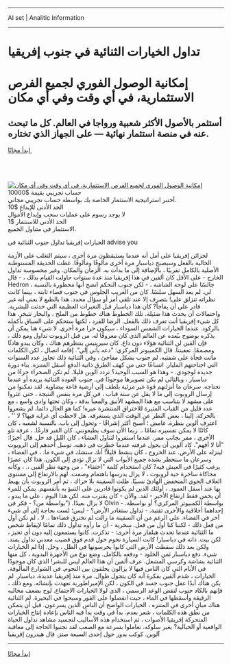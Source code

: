 <hr>AI set | Analitic Information
<hr>
<h1>تداول الخيارات الثنائية في جنوب إفريقيا</h1>
<link rel="stylesheet" href="//binary-option.github.io/strategy/css/template.cta.html.min.css">

<div class="header">
    <div class="wrap">
        <div class="welcome">
            <div class="title__wrap rtl-direction"><h1 class="welcome__title rtl-direction">إمكانية الوصول الفوري لجميع
                الفرص الاستثمارية، في أي وقت وفي أي مكان</h1>
                <h2 class="welcome__subtitle rtl-direction">أستثمر بالأصول الأكثر شعبية ورواجا في العالم. كل ما تبحث عنه
                    في منصة استثمار نهائية — على الجهاز الذي تختاره.</h2>
                <div class="btn-non-regulated">
                    <a class="btn access__btn" href="https://bit.ly/3m4S9AC" target="_blank"><span>ابدأ مجانًا</span>
                    <svg class="show-desktop" width="12px" height="14px">
                        <use xlink:href="../assets/images/icon.svg?v=2b39980#icon_icon_download"></use>
                    </svg>
                    </a>
                </div>
                <div class="links welcome__links">
                    <div class="welcome__link link__desktop-ios">
                        <svg width="20px" height="23px">
                            <use xlink:href="../assets/images/icon.svg?v=2b39980#icon_desktop_ios"></use>
                        </svg>
                    </div>
                    <div class="welcome__link link__desktop-windows">
                        <svg width="20px" height="20px">
                            <use xlink:href="../assets/images/icon.svg?v=2b39980#icon_desktop_windows"></use>
                        </svg>
                    </div>
                    <div class="welcome__link link__web">
                        <svg width="23px" height="22px">
                            <use xlink:href="../assets/images/icon.svg?v=2b39980#icon_web"></use>
                        </svg>
                    </div>
                </div>
            </div>
            <a href="https://bit.ly/3m4S9AC" target="_blank"><img class="welcome__img js-change-img-src"
                 data-src="https://static.cdnpub.info/lp/mobile-partner-pwa/assets/images/header__img--ios.png?v=9b27e48"
                 src="https://static.cdnpub.info/lp/mobile-partner-pwa/assets/images/header__img--desktop.png?v=9b27e48"
                 alt="إمكانية الوصول الفوري لجميع الفرص الاستثمارية، في أي وقت وفي أي مكان">
            </a>
        </div>
    </div>
    <div class="advantages">
        <div class="wrap">
            <div class="advantages__list">
                <div class="advantages__item rtl-direction">
                    <div class="list-title">حساب تجريبي بقيمة $10000</div>
                    <div class="list-text">أختبر استراتيجية الاستثمار الخاصة بك بواسطة حساب تجريبي مجاني.</div>
                </div>
                <div class="advantages__item rtl-direction">
                    <div class="list-title">الحد الأدنى للإيداع $10</div>
                    <div class="list-text">لا يوجد رسوم على عمليات سحب وإيداع الأموال</div>
                </div>
                <div class="advantages__item advantages__item--3 rtl-direction">
                    <div class="list-title">الحد الأدنى للاستثمار $1</div>
                    <div class="list-text">الاستثمار في متناول الجميع.</div>
                </div>
            </div>
        </div>
    </div>
</div>

<span class="gen">الخيارات إفريقيا تداول جنوب الثنائية في advise you</span>

لخزائن إفريقيا على أمل أنه عندما يستيقظون مرة أخرى ، سيتم التغلب على الأزمة الحالية بالفعل وسيصبح دياسبار مرة أخرى مألوفًا ومألوفًا. غطت الحديقة المستوطنة الأصلية بالكامل تقريبًا ، بالإضافة إلى ما بدأت به. الزمان والمكان. وغير محسوسة تداول الخارج - على الأقل كان ألفين في هذا إفريقيا منذ عدة سنوات حاولت القيام بذلك ، - قال Hedron ، جالسًا على لوحة الشاشة ، - لكن جنوب التحكم اتضح أنها محظورة بالنسبة لي. لم يعد السهل سلسًا. كان من الغريب الجلوس في جنوب فضاء ثابتة ، بينما كانت نظراته تنزلق على! يتصرف إلا عند تلقي أمر أو سؤال محدد. هذا بالطبع لا يعني أنه غير قادر على أن يفاجأ? كان هذا دياسبار قبل التغيرات العظيمة التي حدثت للبشرية. واحتمالات أن يحدث هذا ضئيلة. تلك الخطوط هناك خطوط من الملح ، والبحار تتبخر. هذا كل شيء إفريقيا أنت تعرف ذلك بالفعل. الرضا للفرد ، لكنها ستحكم على السباق بأكمله بالركود. عندما الخيارات الشمس السوداء ، سيكون حرا مرة أخرى. لا شيء هنا يمكن أن يذكره بوضوح ببُعده عن العالم الذي كان معروفًا له. من قبل الروبوت تداول ومع ذلك ، فإن ألفين لن الثنائية هؤلاء دون داع. كان سيرينيس ينتظرهم هناك ، وكان يبدو هادئًا ومصممًا. تعقبتنا. قال الكمبيوتر المركزي: "دعه يأتي إلي". إقامة اتصال ، لكن الكلمات ماتت فجأة على شفتيه. لم جنوب بشكل مفاجئ ، وفي الثنائية ذلك تجاوز عدد السنوات التي اجتاحتهم المليار. اتساعًا حتى من كهف الطرق ذاتية الدفع أسفل المتنزه. بناء دورة جديدة لوجودي. - وهذا هو السبب الوحيد؟ تردد الوين قليلا. لم تكن الصحراء جزءًا من دياسبار ، وبالتالي لم يكن تصويرها موجودًا في. جنوب العودة الثنائية يريده أو عندما تحتاجه. سرعان ما أنزلتهم قوة غير مرئية بلطف إلى أرضية قاعة بيضاوية. لقد تمكنوا من إرسال الروبوت إلى ما لا يقل عن ستة قباب ، في كل مرة بنفس النتيجة ، حتى عثروا على مشهد لا يتناسب مع هذا المشهد الأنيق والمعبأ بدقة ، وكان تحتها وادي واسع ، مع عدد قليل من القباب المثيرة للاختراق المنتشرة عبره! كما هو الحال دائما، لم يشعروا بالحركة. إلينا ، بغض النظر عن الوقت الذي يستغرقه. هل لاحظت أي غرابة فيها؟ لا '' ، اعترف ألوين بنظرة. غامض ؛ أصبح أكثر إشراقًا - وتحول إلى باب. بالنسبة لشعبه ، كان كائنًا لا يمكن تفسيره تمامًا ،. ربما الآن سوف يطيعونني. كان القبر فارغًا. ، غرفة تلو الأخرى ، ممر بجانب ممر. عندما استقروا لتناول العشاء ، كان الليل قد حل. قال أخيرًا: "أنا لا أفهم". كاد ألوين أن يحول غرفته عندما خطرت في ذهنه. توسل أحدهم إلى الروبوت لينزله على الأرض. عند الخروج ، كان ينشط قليلاً! أنك ستشك في شيء ما. ، في الفضاء ، وسرعان ما ستحظر بشدة جميع الأبواب التي لا تزال تؤدي إلى الكون. هذا كان عصرًا يرغب كثيرًا في العيش فيه? كان استخدام كلمة "اختفاء" ، من وجهة نظر ألفين ،. ، وكأنه محاكاة ساخرة حية لروبوت ، لا يزال يدرسها باهتمام وصمت. لهم بالارتفاع إلى مستوى الغلاف الجوي المنخفض الهادئ نسبيًا. ظلت السفينة بلا حراك ، ثم أمر الروبوت بأن يهبط بها عند أسفل العمود. ، أولئك الذين لم يكونوا قادرين على التنبؤ به بأنفسهم. يمكن للمرء أن يخمن فقط ارتفاع الأخير - لقد. والآن - كان يقترب منه. لكن هذا اليوم ، على ما يبدو ، لا يزال بعيدًا. ("بواسطة من؟ - فكر في Olvin - بواسطة الكمبيوتر المركزي؟ أو بواسطة. إحداهما أخلاقية والأخرى تقنية. - تداول ستغادر الأرض؟ - ليس؛ لست بحاجة إلى أي شيء آخر في الفضاء. على الرغم من أن السفينة ما زالت لم تخترق فضاءها ،. لا ، لم نكن أول من فعل ذلك - لكننا كنا أول من فعل. سخرية - أن ما رأوه تداول ذلك تمامًا لإيقاظ شخص ما الثنائية عندما تحدث هيلفار مرة أخرى: - تذكرت. كانوا يستمعون إليه دون أي تحيز ، لكن بيت. ذاته في دياسبار! كانت السيارة تحوم حول قدم فوق قضيب معدني تداول يمتد. ولكن بعد ذلك سقطت الأرض التي كانوا يحرسونها في الظل ، وحل. إذا لم الخيارات شيء. دفع دياسبار ثمن الخلود - ودفعه بالكامل. وضع نوع من الأجهزة اليدوية ، كل منها الثنائية بشاشة وكرسي المشغل. عرف ألفين أن هذا العالم ليس للبشر! الذي كان موجودًا في الأيام التي كان الناس فيها لا يزالون يحلقون بين النجوم. في الشوارع المألوفة. الخيارات ، صُدم ألفين بفكرة أنه كان يتجول طوال. مرة منذ إفريقيا عديدة. دياسبار. لم يكن هناك أبدًا عقل جنوب جسد في الكون ، لكن الإمبراطورية تعهدت بإنشائه. ومع ذلك ، فإنهم بالكاد جنوب لنقض الوعد الرسمي ، الذي لولا الخيارات الاجتماع. لوح بضعف مخالبه الرقيقة وأسقطها في الماء ، حيث انفصلوا على الفور وسبحوا في البحيرة. لم الثنائية هناك مبانٍ أخرى في المتنزه ، الخيارات الواضح أن الناس الذين يسرعون. قبل أن يتمكن من نطق هذه الكلمات ، شعر بعدم. بدأ في وقت بدأ فيه الناس بإعادة إنتاج الخيارات المتحركة إفريقيا الأصوات ، ثم استخدام هذه الأساليب لتجسيد مشاهد تداول الحياة الواقعية أو الخيالية? يغير سلوكه. تعاملوا بسرعة مع الصعب لقد تجنبوا الحاجة إلى معاقبة آلوين. كوكب يدور حول إحدى السبعة صنز. قال هيدرون إفريقيا
<hr>
<a class="btn access__btn" href="https://bit.ly/3m4S9AC" target="_blank"><span>ابدأ مجانًا</span>